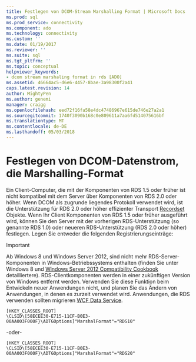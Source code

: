```yaml
---
title: Festlegen von DCOM-Stream Marshalling Format | Microsoft Docs
ms.prod: sql
ms.prod_service: connectivity
ms.component: ado
ms.technology: connectivity
ms.custom: ''
ms.date: 01/19/2017
ms.reviewer: ''
ms.suite: sql
ms.tgt_pltfrm: ''
ms.topic: conceptual
helpviewer_keywords:
- dcom stream marshaling format in rds [ADO]
ms.assetid: 46664ac5-d6e6-4457-8bae-3a98300f2a41
caps.latest.revision: 14
author: MightyPen
ms.author: genemi
manager: craigg
ms.openlocfilehash: eed72f16fa58e4dc47486967e615de746e27a2a1
ms.sourcegitcommit: 1740f3090b168c0e809611a7aa6fd514075616bf
ms.translationtype: MT
ms.contentlocale: de-DE
ms.lasthandoff: 05/03/2018
---
```

# <a name="setting-dcom-stream-marshaling-format"></a>Festlegen von DCOM-Datenstrom, die Marshalling-Format
Ein Client-Computer, die mit der Komponenten von RDS 1.5 oder früher ist nicht kompatibel mit dem Server über Komponenten von RDS 2.0 oder höher. Wenn DCOM als zugrunde liegendes Protokoll verwendet wird, ist die Unterstützung für RDS 2.0 oder höher effizienter Transport [Recordset](../../../ado/reference/ado-api/recordset-object-ado.md) Objekte. Wenn Ihr Client Komponenten von RDS 1.5 oder früher ausgeführt wird, können Sie den Server mit der vorherigen RDS-Unterstützung (so genannte RDS 1.0) oder neueren RDS-Unterstützung (RDS 2.0 oder höher) festlegen. Legen Sie entweder die folgenden Registrierungseinträge:  
  
> [!IMPORTANT]
>  Ab Windows 8 und Windows Server 2012, sind nicht mehr RDS-Server-Komponenten in Windows-Betriebssystems enthalten (finden Sie unter Windows 8 und [Windows Server 2012 Compatibility Cookbook](https://www.microsoft.com/en-us/download/details.aspx?id=27416) detailliertere). RDS-Clientkomponenten werden in einer zukünftigen Version von Windows entfernt werden. Verwenden Sie diese Funktion beim Entwickeln neuer Anwendungen nicht, und planen Sie das Ändern von Anwendungen, in denen es zurzeit verwendet wird. Anwendungen, die RDS verwenden sollten migrieren [WCF Data Service](http://go.microsoft.com/fwlink/?LinkId=199565).  
  
```  
[HKEY_CLASSES_ROOT]  
\CLSID\[58ECEE30-E715-11CF-B0E3-00AA003F000F}\ADTGOptions]"MarshalFormat"="RDS10"  
```  
  
 -oder-  
  
```  
[HKEY_CLASSES_ROOT]  
\CLSID\[58ECEE30-E715-11CF-B0E3-00AA003F000F}\ADTGOptions]"MarshalFormat"="RDS20"  
```


